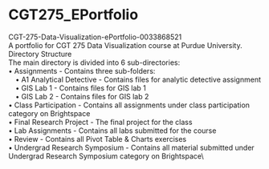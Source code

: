 # CGT275_EPortfolio
CGT-275-Data-Visualization-ePortfolio-0033868521\
A portfolio for CGT 275 Data Visualization course at Purdue University.\
Directory Structure\
The main directory is divided into 6 sub-directories:\
• Assignments - Contains three sub-folders:\
  	&emsp;• A1 Analytical Detective - Contains files for analytic detective assignment\
  	&emsp;• GIS Lab 1 - Contains files for GIS lab 1\
  	&emsp;• GIS Lab 2 - Contains files for GIS lab 2\
• Class Participation - Contains all assignments under class participation category on Brightspace\
• Final Research Project - The final project for the class\
• Lab Assignments - Contains all labs submitted for the course\
• Review - Contains all Pivot Table & Charts exercises\
• Undergrad Research Symposium - Contains all material submitted under Undergrad Research Symposium category on Brightspace\
